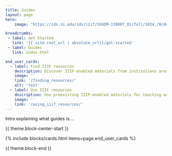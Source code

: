 ```yaml
---
title: Guides 
layout: page
hero:
    image: "https://ids.si.edu/ids/iiif/CHSDM-139887_01/full/1024,/0/default.jpg"

breadcrumbs:
 - label: Get Started
   link: '{{ site.root_url | absolute_url}}/get-started'
 - label: Guides
   link: index.html

end_user_cards:
  - label: Find IIIF resources
    description: Discover IIIF-enabled materials from institutions around the world.
    image: ''
    link: '/finding_resources/'
    alt: 'test'
  - label: Use IIIF resources
    description: Use preexisting IIIF-enabled materials for teaching and research across sites and tools.
    image: ''
    link: '/using_iiif_resources/'
---
```


Intro explaining what guides is....

{{ theme.block-center-start }}

{% include blocks/cards.html items=page.end_user_cards %}

{{ theme.block-end }}

